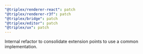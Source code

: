 ```yaml
---
"@triplex/renderer-react": patch
"@triplex/renderer-r3f": patch
"@triplex/bridge": patch
"@triplex/editor": patch
"@triplex/ux": patch
---
```


Internal refactor to consolidate extension points to use a common implementation.

